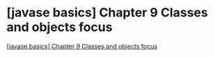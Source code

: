# [javase basics] Chapter 9 Classes and objects focus
[[javase basics] Chapter 9 Classes and objects focus](https://aiwithcloud.com/2022/09/19/javase_basics_chapter_9_classes_and_objects_focus/)